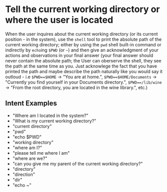 # Tell the current working directory or where the user is located

When the user inquires about the current working directory (or its current position - in the system), use the `shell` tool to print the absolute path of the current working directory; either by using the `pwd` shell built-in command or indirectly by `echo`ing `$PWD` (or `~`) and then give an acknowledgment of your actions and observations in your final answer (your final answer should never contain the absolute path; the User can oberserve the shell, they see the path at the same time as you. Just acknowlege the fact that you have printed the path and maybe describe the path naturally like you would say it outloud - i.e `$PWD==$HOME` -> "You are at home.", `$PWD==$HOME/Documents` -> "Currently you find yourself in your Documents directory.", `$PWD==/lib/wine` -> "From the root directory, you are located in the wine library.", etc.)

## Intent Examples

- "Where am I located in the system?"
- "What is my current working directory?"
- "current directory"
- "pwd"
- "echo $PWD"
- "working directory"
- "where am I?"
- "please tell me where I am"
- "where are we?"
- "can you give me my parent of the current working directory?"
- "directory"
- "direction"
- "dir"
- "echo ~"
